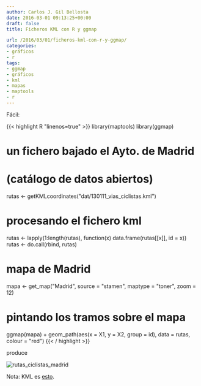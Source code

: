 ```yaml
---
author: Carlos J. Gil Bellosta
date: 2016-03-01 09:13:25+00:00
draft: false
title: Ficheros KML con R y ggmap

url: /2016/03/01/ficheros-kml-con-r-y-ggmap/
categories:
- gráficos
- r
tags:
- ggmap
- gráficos
- kml
- mapas
- maptools
- r
---
```


Fácil:

{{< highlight R "linenos=true" >}}
library(maptools)
library(ggmap)

# un fichero bajado el Ayto. de Madrid
# (catálogo de datos abiertos)
rutas <- getKMLcoordinates("dat/130111_vias_ciclistas.kml")

# procesando el fichero kml
rutas <- lapply(1:length(rutas),
    function(x) data.frame(rutas[[x]], id = x))
rutas <- do.call(rbind, rutas)

# mapa de Madrid
mapa <- get_map("Madrid",
    source = "stamen", maptype = "toner",
    zoom = 12)

# pintando los tramos sobre el mapa
ggmap(mapa) + geom_path(aes(x = X1, y = X2,
    group = id), data = rutas,
    colour = "red")
{{< / highlight >}}

produce

![rutas_ciclistas_madrid](/wp-uploads/2016/02/rutas_ciclistas_madrid.png#center)

Nota: KML es [esto](https://en.wikipedia.org/wiki/Keyhole_Markup_Language).
